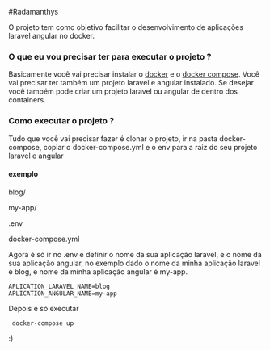 #Radamanthys

O projeto tem como objetivo facilitar o desenvolvimento de aplicações laravel angular no docker. 

### O que eu vou precisar ter para executar o projeto ?

Basicamente você vai precisar instalar o [docker](https://docs.docker.com/v17.12/install/linux/docker-ce/ubuntu/#install-docker-ce) e o [docker compose](https://docs.docker.com/compose/install/#install-compose). Você vai precisar ter também um projeto laravel e angular instalado. Se desejar você também pode criar um projeto laravel ou angular de dentro dos containers.


### Como executar o projeto ?
  
Tudo que você vai precisar fazer é clonar o projeto, ir na pasta  docker-compose, copiar o docker-compose.yml e o env para a raiz do seu projeto laravel e angular 

#### exemplo

blog/

my-app/

.env

docker-compose.yml

Agora é só ir no .env e definir o nome da sua aplicação laravel, e o nome da sua aplicação angular, no exemplo dado o nome da minha aplicação laravel é blog, e nome da minha aplicação angular é my-app.

````
APLICATION_LARAVEL_NAME=blog
APLICATION_ANGULAR_NAME=my-app  
````

Depois é só executar 
````
 docker-compose up
```` 
:)





